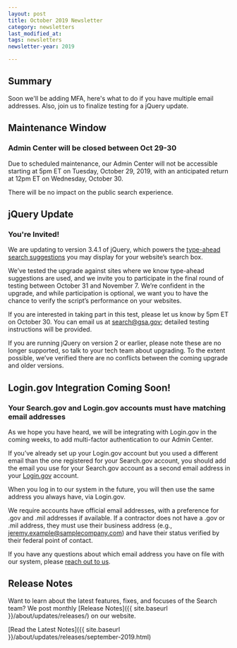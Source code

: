 ```yaml
---
layout: post
title: October 2019 Newsletter
category: newsletters
last_modified_at: 
tags: newsletters
newsletter-year: 2019

---
```


## Summary

Soon we'll be adding MFA, here's what to do if you have multiple email addresses. Also, join us to finalize testing for a jQuery update.

## Maintenance Window

### Admin Center will be closed between Oct 29-30

Due to scheduled maintenance, our Admin Center will not be accessible starting at 5pm ET on Tuesday, October 29, 2019, with an anticipated return at 12pm ET on Wednesday, October 30.

There will be no impact on the public search experience.

## jQuery Update

### You're Invited!

We are updating to version 3.4.1 of jQuery, which powers the <a href="https://search.gov/manual/typeahead-api.html">type-ahead search suggestions</a> you may display for your website’s search box.

We’ve tested the upgrade against sites where we know type-ahead suggestions are used, and we invite you to participate in the final round of testing between October 31 and November 7. We’re confident in the upgrade, and while participation is optional, we want you to have the chance to verify the script’s performance on your websites.

If you are interested in taking part in this test, please let us know by 5pm ET on October 30. You can email us at <a href="mailto:search@gsa.gov">search@gsa.gov</a>; detailed testing instructions will be provided.

If you are running jQuery on version 2 or earlier, please note these are no longer supported, so talk to your tech team about upgrading. To the extent possible, we’ve verified there are no conflicts between the coming upgrade and older versions.

## Login.gov Integration Coming Soon!

### Your Search.gov and Login.gov accounts must have matching email addresses

As we hope you have heard, we will be integrating with Login.gov in the coming weeks, to add multi-factor authentication to our Admin Center.

If you’ve already set up your Login.gov account but you used a different email than the one registered for your Search.gov account, you should add the email you use for your Search.gov account as a second email address in your <a href="http://login.gov/">Login.gov</a> account.

When you log in to our system in the future, you will then use the same address you always have, via Login.gov.

We require accounts have official email addresses, with a preference for .gov and .mil addresses if available. If a contractor does not have a .gov or .mil address, they must use their business address (e.g., jeremy.example@samplecompany.com) and have their status verified by their federal point of contact.

If you have any questions about which email address you have on file with our system, please <a href="mailto:search@gsa.gov" target="_blank">reach out to us</a>.

## Release Notes

Want to learn about the latest features, fixes, and focuses of the Search team? We post monthly [Release Notes]({{ site.baseurl }}/about/updates/releases/) on our website.

[Read the Latest Notes]({{ site.baseurl }}/about/updates/releases/september-2019.html)